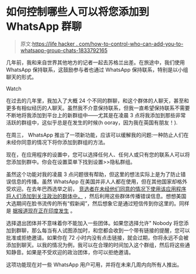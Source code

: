 # 如何控制哪些人可以将您添加到 WhatsApp 群聊

> 原文:[https://life hacker . com/how-to-control-who-can-add-you-to-whatsapp-group-chats-1833792165](https://lifehacker.com/how-to-control-who-can-add-you-to-whatsapp-group-chats-1833792165)

几年前，我和来自世界其他地方的记者一起去苏格兰出差。在旅途中，我们使用 WhatsApp 保持联系，这鼓励参与者也通过 WhatsApp 保持联系，特别是以小组聊天的形式。

Watch

在过去的几年里，我加入了大概 24 个不同的群聊，和这个群体的人聊天，甚至和更多有相似经历的人聊天。虽然我不介意保持联系，但我一直希望保持联系不需要不断地将我添加到平台上的新群组中——尤其是在凌晨 3 点将我添加到那些非常活跃的群组中，这似乎总是在发生的时候(h ooray，因为我在英国有朋友！).

在周三， WhatsApp 推出了一项新功能，应该可以缓解我的问题:一种防止人们在未经你同意的情况下将你添加到群组的方法。

现在，在应用程序的设置中，您可以选择任何人、任何人或只有您的联系人可以将您添加到群中。你会在设置菜单下找到设置>>隐私群组。

虽然这个功能对我的凌晨 3 点问题很有帮助，但这里的想法实际上是为了防止错误信息的传播。虽然 WhatsApp 在美国并非人人都在使用，但在其他国家却格外受欢迎。在去年巴西选举之前， [竞选者在未经他们同意的情况下使用该应用程序将人们添加到关注政治的群体中，](https://www.nytimes.com/2018/10/19/technology/whatsapp-brazil-presidential-election.html) ，然后利用这些群体传播错误信息。想想美国大选期间在脸书流传的所有“假新闻”，然后想象它是通过短信传到你这里的。同样是 [据报道现在正在印度发生](https://www.wsj.com/articles/fake-news-is-rampant-on-whatsapp-as-indian-elections-loom-11554055428) 。

选择退出团体并不意味着你不能加入一些团体。如果您选择允许" Nobody 将您添加到群聊，那么每当有人试图添加时，和您都会收到一个带有链接的提醒，您可以批准或拒绝邀请。如果你在 72 小时内没有点击链接，就会过期，你将永远不会被添加到聊天。以我的情况为例，我可以在合理的时间加入这个群组，然后将这些通知静音。如果是不受欢迎的政治团体，你可以拒绝邀请。

这项功能现在对一些 WhatsApp 用户可用，并将在未来几周内向所有人推出。